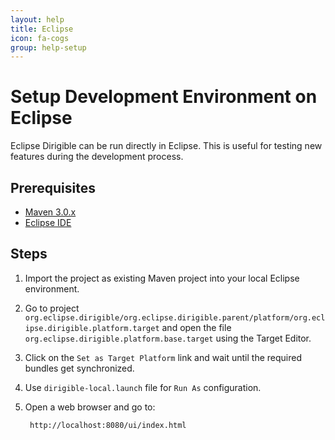 ```yaml
---
layout: help
title: Eclipse
icon: fa-cogs
group: help-setup
---
```


Setup Development Environment on Eclipse
===




Eclipse Dirigible can be run directly in Eclipse. This is useful for testing new features during the development process.

Prerequisites
---

- [Maven 3.0.x](http://maven.apache.org/)
- [Eclipse IDE](https://www.eclipse.org/)

Steps
---

1. Import the project as existing Maven project into your local Eclipse environment.
2. Go to project `org.eclipse.dirigible/org.eclipse.dirigible.parent/platform/org.eclipse.dirigible.platform.target` and open the file `org.eclipse.dirigible.platform.base.target` using the Target Editor.
3. Click on the `Set as Target Platform` link and wait until the required bundles get synchronized.
4. Use `dirigible-local.launch` file for `Run As` configuration.
5. Open a web browser and go to:

        http://localhost:8080/ui/index.html
